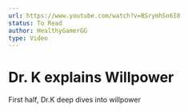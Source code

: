 ```yaml
---
url: https://www.youtube.com/watch?v=BSrymhSn6I8
status: To Read
author: HealthyGamerGG
type: Video
---
```

# Dr. K explains Willpower
First half, Dr.K deep dives into willpower